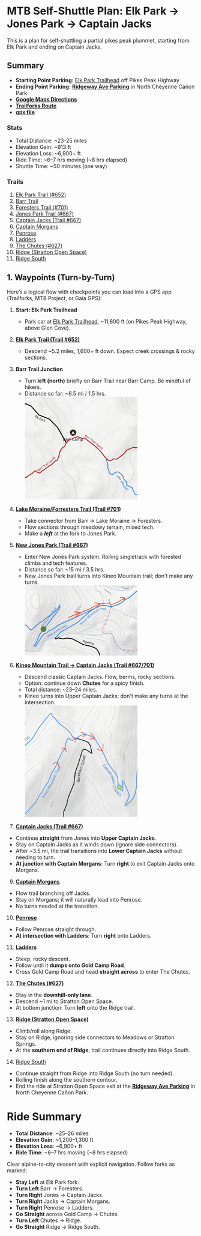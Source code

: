 # MTB Self-Shuttle Plan: Elk Park → Jones Park → Captain Jacks
This is a plan for self-shuttling a partial pikes peak plummet, starting from Elk Park and ending on Captain Jacks.

## Summary
- **Starting Point Parking:** [Elk Park Trailhead](https://www.google.com/maps/place/38%C2%B052'37.9%22N+105%C2%B003'55.7%22W/@38.8765007,-105.0667217,257m/data=!3m1!1e3!4m4!3m3!8m2!3d38.877204!4d-105.065475?entry=ttu&g_ep=EgoyMDI1MDgxNy4wIKXMDSoASAFQAw%3D%3D) off Pikes Peak Highway
- **Ending Point Parking:** [**Ridgeway Ave Parking**](https://www.google.com/maps/place/Ridgeway+Ave+Parking/@38.795,-104.8613527,722m/data=!3m1!1e3!4m12!1m5!3m4!2zMzjCsDQ3JzQyLjAiTiAxMDTCsDUxJzMxLjYiVw!8m2!3d38.795!4d-104.8587778!3m5!1s0x87135b6cc3383ddb:0x86042487535dbdb2!8m2!3d38.7952001!4d-104.858472!16s%2Fg%2F11hdvlgcrh?entry=ttu&g_ep=EgoyMDI1MDgxNy4wIKXMDSoASAFQAw%3D%3D) in North Cheyenne Cañon Park
- [**Google Maps Directions**](https://maps.app.goo.gl/AdctmJpKE1e5EUPp9)
- [**Trailforks Route**](https://www.trailforks.com/ridelog/planner/view/622004/)
- [**gpx file**](./gpx/elk-park-to-cheyenne-canon.gpx)
### Stats
- Total Distance: ~23-25 miles
- Elevation Gain: ~913 ft
- Elevation Loss: ~6,900+ ft
- Ride Time: ~6–7 hrs moving (~8 hrs elapsed)
- Shuttle Time: ~50 minutes (one way)

### Trails
1. [Elk Park Trail (#652)](https://www.trailforks.com/trails/elk-park/)  
2. [Barr Trail](https://www.trailforks.com/trails/barr-trail-10571/)  
3. [Foresters Trail (#701)](https://www.trailforks.com/trails/lake-moraine/)  
4. [Jones Park Trail (#667)](https://www.trailforks.com/trails/new-jones-park/)  
5. [Captain Jacks (Trail #667)](https://www.trailforks.com/trails/captain-jacks-667/)  
6. [Captain Morgans](https://www.trailforks.com/trails/captain-morgans/)  
7. [Penrose](https://www.trailforks.com/trails/penrose/)  
8. [Ladders](https://www.trailforks.com/trails/ladders/)  
9. [The Chutes (#627)](https://www.trailforks.com/trails/chutes-627/)  
10. [Ridge (Stratton Open Space)](https://www.trailforks.com/trails/ridge-13683/)  
11. [Ridge South](https://www.trailforks.com/trails/ridge-south/)  

## 1. **Waypoints (Turn-by-Turn)**
Here’s a logical flow with checkpoints you can load into a GPS app (Trailforks, MTB Project, or Gaia GPS):

1. **Start: Elk Park Trailhead**  
   - Park car at [Elk Park Trailhead](https://www.google.com/maps/place/38%C2%B052'37.9%22N+105%C2%B003'55.7%22W/@38.8765007,-105.0667217,257m/data=!3m1!1e3!4m4!3m3!8m2!3d38.877204!4d-105.065475?entry=ttu&g_ep=EgoyMDI1MDgxNy4wIKXMDSoASAFQAw%3D%3D), ~11,800 ft (on Pikes Peak Highway, above Glen Cove).

2. [**Elk Park Trail (Trail #652)**](https://www.trailforks.com/trails/elk-park/)  
   - Descend ~5.2 miles, 1,600+ ft down. Expect creek crossings & rocky sections.

3. **Barr Trail Junction**
   - Turn **left (north)** briefly on Barr Trail near Barr Camp. Be mindful of hikers.  
   - Distance so far: ~6.5 mi / 1.5 hrs.
   <br/><img src="./images/elk-park-barr-trail-junction.png" alt-text="Barr Trail Junction" width="300px" />

5. [**Lake Moraine/Forresters Trail (Trail #701)**](https://www.trailforks.com/trails/lake-moraine/)
   - Take connector from Barr → Lake Moraine → Foresters.  
   - Flow sections through meadowy terrain, mixed tech.
   - Make a ***left*** at the fork to Jones Park.

6. [**New Jones Park (Trail #667)**](https://www.trailforks.com/trails/new-jones-park/)  
   - Enter New Jones Park system. Rolling singletrack with forested climbs and tech features.  
   - Distance so far: ~15 mi / 3.5 hrs.
   - New Jones Park trail turns into Kineo Mountain trail; don't make any turns.
   <br/><img src="./images/new-jones-park-to-kineo-mtn.png" alt-text="Barr Trail Junction" width="300px" />

7. [**Kineo Mountain Trail → Captain Jacks (Trail #667/701)**](https://www.trailforks.com/trails/kineo-mountain-trail/)
   - Descend classic Captain Jacks. Flow, berms, rocky sections.  
   - Option: continue down **Chutes** for a spicy finish.  
   - Total distance: ~23–24 miles.
   - Kineo turns into Upper Captain Jacks; don't make any turns at the intersection.
   <br/><img src="./images/kineo-to-upper-captain-jacks.png" alt-text="Barr Trail Junction" width="300px" />  
8. [**Captain Jacks (Trail #667)**](https://www.trailforks.com/trails/captain-jacks-667/)
- Continue **straight** from Jones into **Upper Captain Jacks**.  
- Stay on Captain Jacks as it winds down (ignore side connectors).  
- After ~3.5 mi, the trail transitions into **Lower Captain Jacks** without needing to turn.  
- **At junction with Captain Morgans**: Turn **right** to exit Captain Jacks onto Morgans.  

9. [**Captain Morgans**](https://www.trailforks.com/trails/captain-morgans/)
- Flow trail branching off Jacks.  
- Stay on Morgans; it will naturally lead into Penrose.  
- No turns needed at the transition.  

10. [**Penrose**](https://www.trailforks.com/trails/penrose/)
- Follow Penrose straight through.  
- **At intersection with Ladders**: Turn **right** onto Ladders.  

11. [**Ladders**](https://www.trailforks.com/trails/ladders/)
- Steep, rocky descent.  
- Follow until it **dumps onto Gold Camp Road**.  
- Cross Gold Camp Road and head **straight across** to enter The Chutes.  

12. [**The Chutes (#627)**](https://www.trailforks.com/trails/chutes-627/)
- Stay in the **downhill-only lane**.  
- Descend ~1 mi to Stratton Open Space.  
- At bottom junction: Turn **left** onto the Ridge trail.  

13. [**Ridge (Stratton Open Space)**](https://www.trailforks.com/trails/ridge-13683/)
- Climb/roll along Ridge.  
- Stay on Ridge, ignoring side connectors to Meadows or Stratton Springs.  
- At the **southern end of Ridge**, trail continues directly into Ridge South.  

14. [Ridge South](https://www.trailforks.com/trails/ridge-south/)
- Continue straight from Ridge into Ridge South (no turn needed).  
- Rolling finish along the southern contour.  
- End the ride at Stratton Open Space exit at the [**Ridgeway Ave Parking**](https://www.google.com/maps/place/Ridgeway+Ave+Parking/@38.795,-104.8613527,722m/data=!3m1!1e3!4m12!1m5!3m4!2zMzjCsDQ3JzQyLjAiTiAxMDTCsDUxJzMxLjYiVw!8m2!3d38.795!4d-104.8587778!3m5!1s0x87135b6cc3383ddb:0x86042487535dbdb2!8m2!3d38.7952001!4d-104.858472!16s%2Fg%2F11hdvlgcrh?entry=ttu&g_ep=EgoyMDI1MDgxNy4wIKXMDSoASAFQAw%3D%3D) in North Cheyenne Cañon Park.  

# Ride Summary
- **Total Distance**: ~25–26 miles  
- **Elevation Gain**: ~1,200–1,300 ft  
- **Elevation Loss**: ~6,900+ ft  
- **Ride Time**: ~6–7 hrs moving (~8 hrs elapsed)  

Clear alpine-to-city descent with explicit navigation. Follow forks as marked:  
- **Stay Left** at Elk Park fork.  
- **Turn Left** Barr → Foresters.  
- **Turn Right** Jones → Captain Jacks.  
- **Turn Right** Jacks → Captain Morgans.  
- **Turn Right** Penrose → Ladders.  
- **Go Straight** across Gold Camp → Chutes.  
- **Turn Left** Chutes → Ridge.  
- **Go Straight** Ridge → Ridge South.
